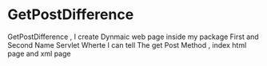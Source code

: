 # GetPostDifference
GetPostDifference , I create Dynmaic web page inside my package First and Second Name Servlet Wherte I can tell The get Post Method , index html page and xml page 
